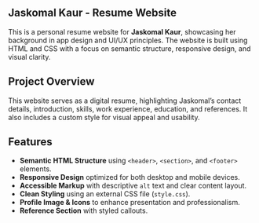 ## Jaskomal Kaur - Resume Website

This is a personal resume website for **Jaskomal Kaur**, showcasing her background in app design and UI/UX principles. The website is built using HTML and CSS with a focus on semantic structure, responsive design, and visual clarity.

##  Project Overview

This website serves as a digital resume, highlighting Jaskomal’s contact details, introduction, skills, work experience, education, and references. It also includes a custom style for visual appeal and usability.

## Features

- **Semantic HTML Structure** using `<header>`, `<section>`, and `<footer>` elements.
- **Responsive Design** optimized for both desktop and mobile devices.
- **Accessible Markup** with descriptive `alt` text and clear content layout.
- **Clean Styling** using an external CSS file (`style.css`).
- **Profile Image & Icons** to enhance presentation and professionalism.
- **Reference Section** with styled callouts.



